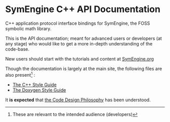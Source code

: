 # SymEngine C++ API Documentation
C++ application protocol interface bindings for SymEngine, the FOSS symbolic math library.

This is the API documentation; meant for advanced users or developers (at any stage) who would like to get a more in-depth understanding of the code-base.

New users should start with the tutorials and content at [SymEngine.org](https://symengine.org)

Though the documentation is largely at the main site, the following files are also present[^1] :

- [The C\+\+ Style Guide](md/style_guide.md)
- [The Doxygen Style Guide](md/doc_guide.md)

It **is expected** that [the Code Design Philosophy](https://symengine.org/design/design.html) has been understood.

[^1]: These are relevant to the intended audience (developers)
